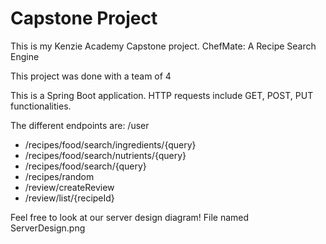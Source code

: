 # Capstone Project

This is my Kenzie Academy Capstone project. ChefMate: A Recipe Search Engine

This project was done with a team of 4

This is a Spring Boot application. HTTP requests include GET, POST, PUT functionalities.

The different endpoints are: /user
- /recipes/food/search/ingredients/{query}
- /recipes/food/search/nutrients/{query}
- /recipes/food/search/{query}
- /recipes/random
- /review/createReview
- /review/list/{recipeId}

Feel free to look at our server design diagram! File named ServerDesign.png

